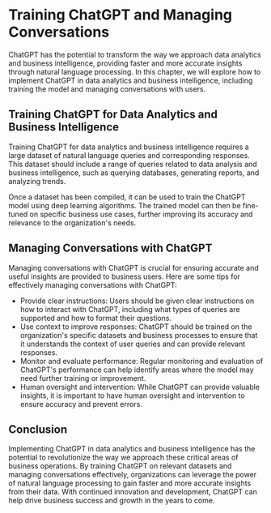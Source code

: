 Training ChatGPT and Managing Conversations
=============================================================================================================================

ChatGPT has the potential to transform the way we approach data analytics and business intelligence, providing faster and more accurate insights through natural language processing. In this chapter, we will explore how to implement ChatGPT in data analytics and business intelligence, including training the model and managing conversations with users.

Training ChatGPT for Data Analytics and Business Intelligence
-------------------------------------------------------------

Training ChatGPT for data analytics and business intelligence requires a large dataset of natural language queries and corresponding responses. This dataset should include a range of queries related to data analysis and business intelligence, such as querying databases, generating reports, and analyzing trends.

Once a dataset has been compiled, it can be used to train the ChatGPT model using deep learning algorithms. The trained model can then be fine-tuned on specific business use cases, further improving its accuracy and relevance to the organization's needs.

Managing Conversations with ChatGPT
-----------------------------------

Managing conversations with ChatGPT is crucial for ensuring accurate and useful insights are provided to business users. Here are some tips for effectively managing conversations with ChatGPT:

* Provide clear instructions: Users should be given clear instructions on how to interact with ChatGPT, including what types of queries are supported and how to format their questions.
* Use context to improve responses: ChatGPT should be trained on the organization's specific datasets and business processes to ensure that it understands the context of user queries and can provide relevant responses.
* Monitor and evaluate performance: Regular monitoring and evaluation of ChatGPT's performance can help identify areas where the model may need further training or improvement.
* Human oversight and intervention: While ChatGPT can provide valuable insights, it is important to have human oversight and intervention to ensure accuracy and prevent errors.

Conclusion
----------

Implementing ChatGPT in data analytics and business intelligence has the potential to revolutionize the way we approach these critical areas of business operations. By training ChatGPT on relevant datasets and managing conversations effectively, organizations can leverage the power of natural language processing to gain faster and more accurate insights from their data. With continued innovation and development, ChatGPT can help drive business success and growth in the years to come.
